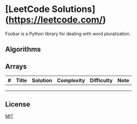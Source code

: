 # [LeetCode Solutions] (https://leetcode.com/)
Foobar is a Python library for dealing with word pluralization.

## Algorithms

## Arrays
| # | Title | Solution | Complexity | Difficulty | Note |
|:-:|:-----:|:--------:|:----------:|:----------:|------|
|   |       |          |            |            |      |
|   |       |          |            |            |      |
|   |       |          |            |            |      |



## License
[MIT](https://choosealicense.com/licenses/mit/)




